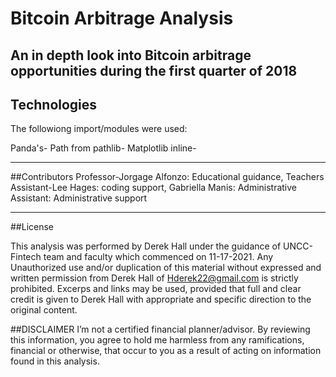 # Bitcoin Arbitrage Analysis

An in depth look into Bitcoin arbitrage opportunities during the first quarter of 2018
---

## Technologies

The followiong import/modules were used:

Panda's-
Path from pathlib-
Matplotlib inline-

---

##Contributors
Professor-Jorgage Alfonzo: Educational guidance, Teachers Assistant-Lee Hages: coding support, Gabriella Manis: Administrative Assistant: Administrative support

---
##License

This analysis was performed by Derek Hall under the guidance of UNCC-Fintech team and faculty which commenced on 11-17-2021. Any Unauthorized use and/or duplication of this material without expressed and written permission from Derek Hall of Hderek22@gmail.com is strictly prohibited. Excerps and links may be used, provided that full and clear credit is given to Derek Hall with appropriate and specific direction to the original content.

##DISCLAIMER
I’m not a certified financial planner/advisor.  By reviewing this information, you agree to hold me harmless from any ramifications, financial or otherwise, that occur to you as a result of acting on information found in this analysis.

